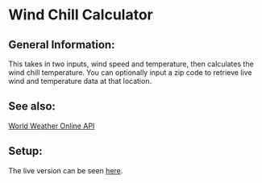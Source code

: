 # Wind Chill Calculator

## General Information: 
This takes in two inputs, wind speed and temperature, then calculates the wind chill temperature. You can optionally input a zip code to retrieve live wind and temperature data at that location.

## See also:
[World Weather Online API](https://www.worldweatheronline.com/developer/)

## Setup:
The live version can be seen [here](https://tpsst5.github.io/wind_chill_calculator/).